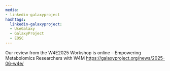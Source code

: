 ```yaml
---
media:
- linkedin-galaxyproject
hashtags:
  linkedin-galaxyproject:
  - UseGalaxy
  - GalaxyProject
  - EOSC
---
```

Our review from the W4E2025 Workshop is online – Empowering Metabolomics Researchers with W4M
https://galaxyproject.org/news/2025-06-w4e/